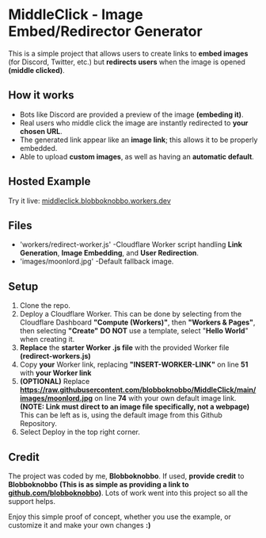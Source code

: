 # MiddleClick - Image Embed/Redirector Generator

This is a simple project that allows users to create links to **embed images** (for Discord, Twitter, etc.) but **redirects users** when the image is opened **(middle clicked)**.

## How it works
- Bots like Discord are provided a preview of the image **(embeding it)**.
- Real users who middle click the image are instantly redirected to **your chosen URL**.
- The generated link appear like an **image link**; this allows it to be properly embedded.
- Able to upload **custom images**, as well as having an **automatic default**.

## Hosted Example
Try it live:  [middleclick.blobboknobbo.workers.dev](https://.middleclick.blobboknobbo.workers.dev)

## Files
- 'workers/redirect-worker.js' -Cloudflare Worker script handling **Link Generation**, **Image Embedding**, and **User Redirection**.
- 'images/moonlord.jpg' -Default fallback image.

## Setup
1. Clone the repo.
2. Deploy a Cloudflare Worker. This can be done by selecting from the Cloudflare Dashboard **"Compute (Workers)"**, then **"Workers & Pages"**, then selecting **"Create"** **DO NOT** use a template, select "**Hello World**" when creating it.
3. **Replace** the **starter Worker .js file** with the provided Worker file **(redirect-workers.js)**
4. Copy **your** Worker link, replacing **"INSERT-WORKER-LINK"** on line **51** with **your Worker link**
5. **(OPTIONAL)** Replace **https://raw.githubusercontent.com/blobboknobbo/MiddleClick/main/images/moonlord.jpg** on line **74** with your own default image link. **(NOTE: Link must direct to an image file specifically, not a webpage)** This can be left as is, using the default image from this Github Repository.
6. Select Deploy in the top right corner.

## Credit
The project was coded by me, **Blobboknobbo**.
If used, **provide credit** to **Blobboknobbo** **(This is as simple as providing a link to [github.com/blobboknobbo](https://github.com/blobboknobbo))**. Lots of work went into this project so all the support helps.

Enjoy this simple proof of concept, whether you use the example, or customize it and make your own changes **:)**
